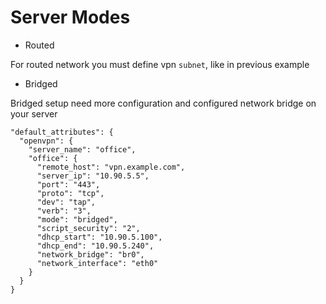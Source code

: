 # Server Modes

* Routed

For routed network you must define vpn ```subnet```, like in previous example

* Bridged

Bridged setup need more configuration and configured network bridge on your server

```
"default_attributes": {
  "openvpn": {
    "server_name": "office",
    "office": {
      "remote_host": "vpn.example.com",
      "server_ip": "10.90.5.5",
      "port": "443",
      "proto": "tcp",
      "dev": "tap",
      "verb": "3",
      "mode": "bridged",
      "script_security": "2",
      "dhcp_start": "10.90.5.100",
      "dhcp_end": "10.90.5.240",
      "network_bridge": "br0",
      "network_interface": "eth0"
    }
  }
}

```
